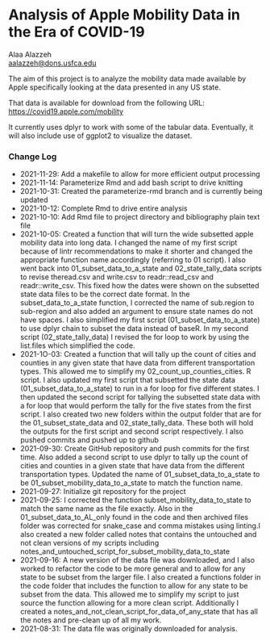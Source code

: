 # Analysis of Apple Mobility Data in the Era of COVID-19

Alaa Alazzeh  
aalazzeh@dons.usfca.edu  

The aim of this project is to analyze the mobility data made available by Apple
specifically looking at the data presented in any US state.

That data is available for download from the following URL:
https://covid19.apple.com/mobility

It currently uses dplyr to work with some of the tabular data. Eventually, it 
will also include use of ggplot2 to visualize the dataset.

### Change Log
* 2021-11-29: Add a makefile to allow for more efficient output processing 
* 2021-11-14: Parameterize Rmd and add bash script to drive knitting
* 2021-10-31: Created the parameterize-rmd branch and is currently being updated 
* 2021-10-12: Complete Rmd to drive entire analysis 
* 2021-10-10: Add Rmd file to project directory and bibliography plain text file 
* 2021-10-05: Created a function that will turn the wide subsetted apple mobility data into long data. I changed the name of my first script because of lintr recommendations to make it shorter and changed the appropriate function name accordingly (referring to 01 script). I also went back into 01_subset_data_to_a_state and 02_state_tally_data scripts to revise theread.csv and write.csv to readr::read_csv and readr::write_csv. This fixed how the dates were shown on the subsetted state data files to be the correct date format. In the subset_data_to_a_state function, I corrected the name of  sub.region to sub-region and also added an argument to ensure state names do not have spaces. I also simplified my first script (01_subset_data_to_a_state) to use dplyr chain to subset the data instead of baseR. In my second script (02_state_tally_data) I revised the for loop to work by using the list.files which simplified the code. 
* 2021-1O-03: Created a function that will tally up the count of cities and counties in any given state that have data from different transportation types. This allowed me to simplify my 02_count_up_counties_cities. R script. I also updated my first script that subsetted the state data (01_subset_data_to_a_state) to run in a for loop for five different states. I then updated the second script for tallying the subsetted state data with a for loop that would perform the tally for the five states from the first script. I also created two new folders within the output folder that are for the 01_subset_state_data and 02_state_tally_data. These both will hold the outputs for the first script and second script respectively. I also pushed commits and pushed up to github 
* 2021-09-30: Create GitHub repository and push commits for the first time. Also added a second script to use dplyr to tally up the count of cities and counties in a given state that have data from the different transportation types. Updated the name of 01_subset_data_to_a_state to be 01_subset_mobility_data_to_a_state to match the function name. 
* 2021-09-27: Initialize git repository for the project 
* 2021-09-25: I corrected the function subset_mobility_data_to_state to match the same name as the file exactly. Also in the 01_subset_data_to_AL_only found in the code and then archived files folder was corrected for snake_case and comma mistakes using linting.I also created a new folder called notes that contains the untouched and not clean versions of my scripts including notes_and_untouched_script_for_subset_mobility_data_to_state 
* 2021-09-16: A new version of the data file was downloaded, and I also worked to refactor the code to be more general and to allow for any state to be subset from the larger file. I also created a functions folder in the code folder that includes the function to allow for any state to be subset from the data. This allowed me to simplify my script to just source the function allowing for a more clean script. Additionally I created a notes_and_not_clean_script_for_data_of_any_state that has all the notes and pre-clean up of all my work. 
* 2021-08-31: The data file was originally downloaded for analysis.



